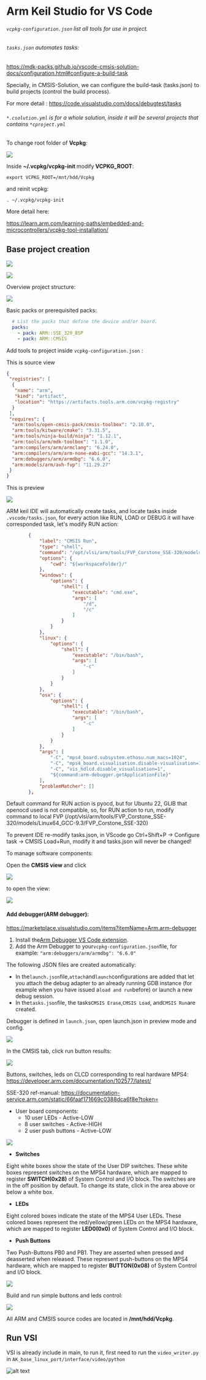 # Arm Keil Studio for VS Code

###### `vcpkg-configuration.json`**&#x20;** list all tools for use in project.

###### `tasks.json` automates tasks:

&#x20;   https://mdk-packs.github.io/vscode-cmsis-solution-docs/configuration.html#configure-a-build-task

&#x20;   Specially, in CMSIS-Solution, we can configure the build-task (tasks.json) to build projects (control the build process).

&#x20;   For more detail : https://code.visualstudio.com/docs/debugtest/tasks

###### `*.csolution.yml`  is for a whole solution, inside it will be several projects that contains `*cproject.yml`

To change root folder of **Vcpkg**:

![](assets/yHf4BZI-kHhnpwp7qioIXjOfmGEr_aeXy-3mqQiNcjQ=.png)

Inside **\~/.vcpkg/vcpkg-init&#x20;**&#x6D;odif&#x79;**&#x20;VCPKG\_ROOT**:

```
export VCPKG_ROOT=/mnt/hdd/Vcpkg
```

and reinit vcpkg: 

```
. ~/.vcpkg/vcpkg-init
```

More detail here:

https://learn.arm.com/learning-paths/embedded-and-microcontrollers/vcpkg-tool-installation/

## Base project creation

![](assets/H93SVLu48ecXopY15nHgBCf6I86VODZq5kjV1ZnuD7M=.png)

![](assets/Sx9l1UnHDlyBp9orwYB8aCokDYHEC_aPuiC3G9yGrNI=.png)

Overview project structure:

![](assets/ilJUFdqDXgvL-pZFbJXbd5U78RfTfOUN8dT3lYZGv0g=.png)


Basic packs or prerequisited packs:

```yaml
  # List the packs that define the device and/or board.
  packs:
    - pack: ARM::SSE_320_BSP
    - pack: ARM::CMSIS
```

Add tools to project inside `vcpkg-configuration.json` :

This is source view

```json
{
 "registries": [
  {
   "name": "arm",
   "kind": "artifact",
   "location": "https://artifacts.tools.arm.com/vcpkg-registry"
  }
 ],
 "requires": {
  "arm:tools/open-cmsis-pack/cmsis-toolbox": "2.10.0",
  "arm:tools/kitware/cmake": "3.31.5",
  "arm:tools/ninja-build/ninja": "1.12.1",
  "arm:tools/arm/mdk-toolbox": "1.1.0",
  "arm:compilers/arm/armclang": "6.24.0",
  "arm:compilers/arm/arm-none-eabi-gcc": "14.3.1",
  "arm:debuggers/arm/armdbg": "6.6.0",
  "arm:models/arm/avh-fvp": "11.29.27"
 }
}
```

This is preview

![](assets/NpPvh0r65o5clJwGHT_oSrXJqcAyvgY0a75vVXsdauQ=.png)

ARM keil IDE will automatically create tasks, and locate tasks inside `.vscode/tasks.json`, for every action like RUN, LOAD or DEBUG it will have corresponded task, let's modify RUN action:

```json
        {
            "label": "CMSIS Run",
            "type": "shell",
            "command": "/opt/vlsi/arm/tools/FVP_Corstone_SSE-320/models/Linux64_GCC-9.3/FVP_Corstone_SSE-320",
            "options": {
                "cwd": "${workspaceFolder}/"
            },
            "windows": {
                "options": {
                    "shell": {
                        "executable": "cmd.exe",
                        "args": [
                            "/d",
                            "/c"
                        ]
                    }
                }
            },
            "linux": {
                "options": {
                    "shell": {
                        "executable": "/bin/bash",
                        "args": [
                            "-c"
                        ]
                    }
                }
            },
            "osx": {
                "options": {
                    "shell": {
                        "executable": "/bin/bash",
                        "args": [
                            "-c"
                        ]
                    }
                }
            },
            "args": [
                "-C", "mps4_board.subsystem.ethosu.num_macs=1024", 
                "-C", "mps4_board.visualisation.disable-visualisation=1", 
                "-C", "vis_hdlcd.disable_visualisation=1",
                "${command:arm-debugger.getApplicationFile}"
            ],
            "problemMatcher": []
        },
```

Default command for RUN action is pyocd, but for Ubuntu 22, GLIB that openocd used is not compatible, so, for RUN action to run, modify command to local FVP (/opt/vlsi/arm/tools/FVP\_Corstone\_SSE-320/models/Linux64\_GCC-9.3/FVP\_Corstone\_SSE-320)



To prevent IDE re-modify tasks.json, in VScode go Ctrl+Shift+P -> Configure task -> CMSIS Load+Run, modify it and tasks.json will never be changed!

To manage software components:

&#x20;Open the **CMSIS view&#x20;**&#x61;nd click

![](assets/GKx_nKnTrXf9UVw9VILIuvX8z860dkwkNHSlBMegFI4=.png)

to open the view:

![](assets/YCSBueYSzJLtX7_CQU-v1llaS4sMfcczQQ8f22DNCww=.png)

#### Add debugger(ARM debugger):

https://marketplace.visualstudio.com/items?itemName=Arm.arm-debugger

1. Install the[Arm Debugger VS Code extension](https://marketplace.visualstudio.com/items?itemName=Arm.arm-debugger).
2. Add the Arm Debugger to your`vcpkg-configuration.json`file, for example:
   `"arm:debuggers/arm/armdbg": "6.6.0"`

The following JSON files are created automatically:

* In the`launch.json`file,`attach`and`launch`configurations are added that let you attach the debug adapter to an already running GDB instance (for example when you have issued a`load and run`before) or launch a new debug session.
* In the`tasks.json`file, the tasks`CMSIS Erase`,`CMSIS Load`, and`CMSIS Run`are created.

Debugger is defined in `launch.json`, open launch.json in preview mode and config.

![](assets/2t4yUuCCkj_6t-ap4fFzks5NbbbIf1WwP9Z_JwQUmn4=.png)

In the CMSIS tab, click run button results:

![](assets/t8ISnoxsYA_m_7kHEkyY58nG0GBscG-g6BFTsZGmMnA=.png)

Buttons, switches, leds on CLCD corresponding to real hardware MPS4: https://developer.arm.com/documentation/102577/latest/

SSE-320 ref-manual: https://documentation-service.arm.com/static/66faaf171669c0388dca6f8e?token=

* User board components:
  * 10 user LEDs - Active-LOW
  * 8 user switches - Active-HIGH
  * 2 user push buttons - Active-LOW

![](assets/zUH8R5GPpklVl6vzWKSZZjSkg0cDfZV8_Xq8e7aA80E=.png)

* **Switches** 

Eight white boxes show the state of the User DIP switches. These white boxes represent switches on the MPS4 hardware, which are mapped to register **SWITCH(0x28)** of System Control and I/O block. The switches are in the off position by default. To change its state, click in the area above or below a white box.

* **LEDs** 

Eight colored boxes indicate the state of the MPS4 User LEDs. These colored boxes represent the red/yellow/green LEDs on the MPS4 hardware, which are mapped to register **LED0(0x0)** of System Control and I/O block.

* **Push Buttons&#x20;**

Two Push-Buttons PB0 and PB1. They are asserted when pressed and deasserted when released. These represent push-buttons on the MPS4 hardware, which are mapped to register **BUTTON(0x08)** of System Control and I/O block.

![](assets/qoP6MbOX4Da1GfMldml3vxDlhl7ZsO0JIdPQ144giWM=.png)

Build and run simple buttons and leds control:

![](assets/07Oucg5GysCpN-IDUJymxkb3pNib5CgEW0UUxFBA7ns=.png)



All ARM and CMSIS source codes are located in **/mnt/hdd/Vcpkg**.

## Run VSI
VSI is already include in main, to run it, first need to run the `video_writer.py` in `AK_base_linux_port/interface/video/python`

![alt text](assets/VSI_img.png)